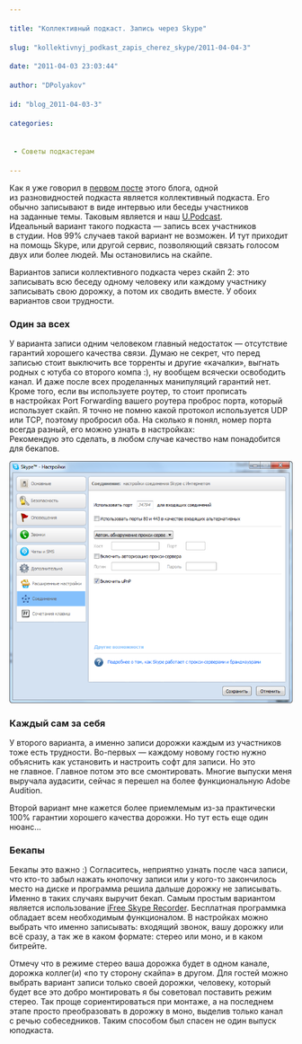 ```yaml
---

title: "Коллективный подкаст. Запись через Skype"

slug: "kollektivnyj_podkast_zapis_cherez_skype/2011-04-04-3"

date: "2011-04-03 23:03:44"

author: "DPolyakov"

id: "blog_2011-04-03-3"

categories:


 - Советы подкастерам

---
```

Как я уже говорил в [первом посте](/blog/zapis_podkasta_s_chego_nachat/2011-03-13-1) этого блога, одной из разновидностей подкаста является коллективный подкаста. Его обычно записывают в виде интервью или беседы участников на заданные темы. Таковым является и наш [U.Podcast](//upodcast.ru/).  
Идеальный вариант такого подкаста — запись всех участников в студии. Нов 99% случаев такой вариант не возможен. И тут приходит на помощь Skype, или другой сервис, позволяющий связать голосом двух или более людей. Мы остановились на скайпе.  
  
Вариантов записи коллективного подкаста через скайп 2: это записывать всю беседу одному человеку или каждому участнику записывать свою дорожку, а потом их сводить вместе. У обоих вариантов свои трудности.  
  

### Один за всех  

У варианта записи одним человеком главный недостаток — отсутствие гарантий хорошего качества связи. Думаю не секрет, что перед записью стоит выключить все торренты и другие «качалки», выгнать родных с ютуба со второго компа :), ну вообщем всячески освободить канал. И даже после всех проделанных манипуляций гарантий нет. Кроме того, если вы используете роутер, то стоит прописать в настройках Port Forwarding вашего роутера проброс порта, который использует скайп. Я точно не помню какой протокол используется UDP или TCP, поэтому пробросил оба. На сколько я понял, номер порта всегда разный, его можно узнать в настройках:  
Рекомендую это сделать, в любом случае качество нам понадобится для бекапов.  
  

![](skypeSet.png)
  

### Каждый сам за себя  

У второго варианта, а именно записи дорожки каждым из участников тоже есть трудности. Во-первых — каждому новому гостю нужно объяснить как установить и настроить софт для записи. Но это не главное. Главное потом это все смонтировать. Многие выпуски меня выручала аудасити, сейчас я перешел на более функциональную Adobe Audition.  
  
Второй вариант мне кажется более приемлемым из-за практически 100% гарантии хорошего качества дорожки. Но тут есть еще один нюанс...  
  

### Бекапы

Бекапы это важно :) Согласитесь, неприятно узнать после часа записи, что кто-то забыл нажать кнопочку записи или у кого-то закончилось место на диске и программа решила дальше дорожку не записывать. Именно в таких случаях выручит бекап. Самым простым вариантом является использование [iFree Skype Recorder](http://www.ifree-recorder.com/ "http://www.ifree-recorder.com/"). Бесплатная программка обладает всем необходимым функционалом. В настройках можно выбрать что именно записывать: входящий звонок, вашу дорожку или всё сразу, а так же в каком формате: стерео или моно, и в каком битрейте.  

Отмечу что в режиме стерео ваша дорожка будет в одном канале, дорожка коллег(и) «по ту сторону скайпа» в другом. Для гостей можно выбрать вариант записи только своей дорожки, человеку, который будет все это добро монтировать я бы советовал поставить режим стерео. Так проще сориентироваться при монтаже, а на последнем этапе просто преобразовать в дорожку в моно, выделив только канал с речью собеседников. Таким способом был спасен не один выпуск юподкаста.